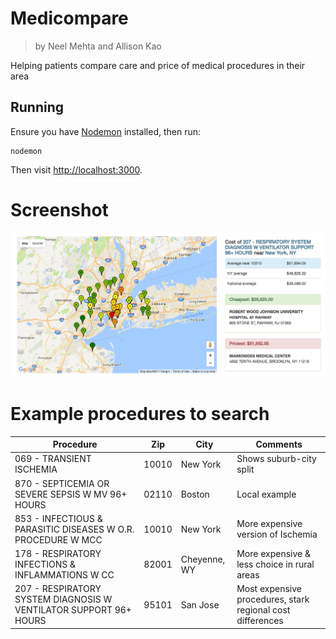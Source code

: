 # Medicompare

> by Neel Mehta and Allison Kao

Helping patients compare care and price of medical procedures in their area

## Running

Ensure you have [Nodemon](https://github.com/remy/nodemon) installed, then run:

```
nodemon
```

Then visit <http://localhost:3000>.

# Screenshot

![Example search](public/img/example-medical-search.png)

# Example procedures to search

Procedure                                                         | Zip   | City         | Comments
----------------------------------------------------------------- | ----- | ------------ | ----------------------------------------------------------
069 - TRANSIENT ISCHEMIA                                          | 10010 | New York     | Shows suburb-city split
870 - SEPTICEMIA OR SEVERE SEPSIS W MV 96+ HOURS                  | 02110 | Boston       | Local example
853 - INFECTIOUS & PARASITIC DISEASES W O.R. PROCEDURE W MCC      | 10010 | New York     | More expensive version of Ischemia
178 - RESPIRATORY INFECTIONS & INFLAMMATIONS W CC                 | 82001 | Cheyenne, WY | More expensive & less choice in rural areas
207 - RESPIRATORY SYSTEM DIAGNOSIS W VENTILATOR SUPPORT 96+ HOURS | 95101 | San Jose     | Most expensive procedures, stark regional cost differences
